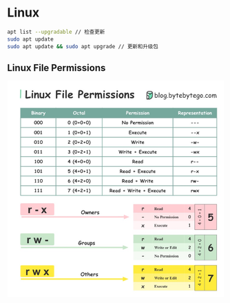 # Linux

```bash
apt list --upgradable // 检查更新
sudo apt update
sudo apt update && sudo apt upgrade // 更新和升级包
```

## Linux File Permissions

![Linux File Permissions](./linux-file-permissions.png)

